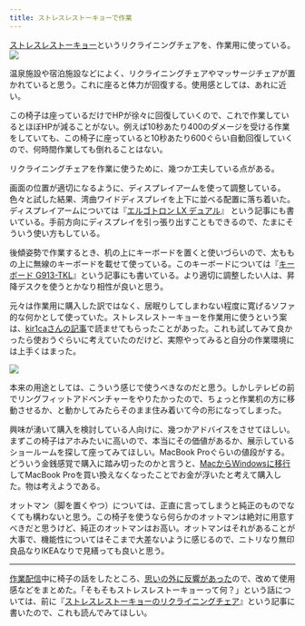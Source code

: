 ```yaml
---
title: ストレスレストーキョーで作業
---
```

[ストレスレストーキョー](https://www.amazon.co.jp/dp/B08B3NM7RW)というリクライニングチェアを、作業用に使っている。![](https://lh3.googleusercontent.com/docs/ADP-6oFZC5pBj0CObD_0xZbRXIWolWWW78o5wz20dFPdNfP8laUneMupFH0-CAbm1QNIayfWVIwMeidCOMuO4TcYW05L8tvikAx4qTT2Y1XZWUaYCy2FM5UJuaGTtNM-JNgGX5_vinlHwhZs5PMYfLxpEY1FmhsmLuN2vP6VvUIj5m5NRWdiPb7RPHq4wfPeW6ynvES1XD3iIOtzCgh2zm5W1fR10hK_v5QxCA3Pi4hbYtrOkKhKATx33cBj_4S011IMDZAE8qAk9Xc25ApGh65hEPj2pXGrejvjS_lhUoOh82mygg5hcMH9J9wcuHT_wMMZ57hFVDJAc9YwInnyP4EqdGVdlxkgOUu8RcfF_LvIGc-SGL-TPuXlAbv_9l6mipKN9n-FbXE4g4nuWBOl_DmMVOmkWs0qSIdjZFLeoHjFcbL8YIkkcbvo-_h32qZzsPFDx8jJ6rtKri1VTqz7ghitwHf83FR7f_MXvVSA8uoN8cJU1b1VKkGz_srOSsPGjVFgRsRVWfyJdHydMqyipL_IySD6RmY_C8yFe8qY1O3mNPztV2CUB5eS0XdhVatEQ4HtsWzLaiS9KQsWqNv4mUVkW6r1T9OyBC0iYZLpAdX-uew19GrD605qcI81vyLeJJabXlyuC8mZ7HHft7sKuVsumaxdvYOTrI8ruFWWg4HU8YxIPq9p_iOcncMNKxTGsJhsVjIoHgxlvEbKlt3AKi1NohYZFhukd5xQpzv_mso34tsu7HuOeIZ90HVRx-q2rHpl8dbGthrondQ0B7O0TWLsWzAu1AXMGErv6GDerxUHFdfR31lLm9IZTcqx1ZcNAMk_8AU7gc0ON9RL1BqNe-XkVcgB6yNW95OJCVZqQI5HH4WLaMxYexgO_na_-NaLNZ3iNSiqQoykQ7KAIhu0UvMZWwX295W-eT2MtYTyTzCyjnniyhEs85gTPHkSb12Gq4S171kVGlwat4R0jZ_AFB4kKjZZWa3bDiS-6kpwbULII70dMRqIEeLk4TixOA19Ti-cWZxnEwGM5nAia4emrgNPwrP-ed8t1nO0-nRJVUmSm2WtuKLJPa--sU9gqzw--ZuEdq_plbBOcXYtndSWAHDdqiPC8WC0Bq_nHAnyTWxp7PjKhtiXQrhzFWHs-ihiP512ZbvuUkCqvIT-J09HLlW6Xv-yjYL_FbfJMl1mW5_-S2GvYBMVBxM97d-RR_AK290laBmwpaS_nDRVN0rNKv06UUqQU_NkK-fge87pCsOmnF4Dj0fQ)

温泉施設や宿泊施設などによく、リクライニングチェアやマッサージチェアが置かれていると思う。これに座ると体力が回復する。使用感としては、あれに近い。

この椅子は座っているだけでHPが徐々に回復していくので、これで作業しているとほぼHPが減ることがない。例えば10秒あたり400のダメージを受ける作業をしていても、この椅子に座っていると10秒あたり600ぐらい自動回復していくので、何時間作業しても倒れることはない。

リクライニングチェアを作業に使うために、幾つか工夫している点がある。

画面の位置が適切になるように、ディスプレイアームを使って調整している。色々と試した結果、湾曲ワイドディスプレイを上下に並べる配置に落ち着いた。ディスプレイアームについては『[エルゴトロン LX デュアル](https://r7kamura.com/articles/2021-02-27-ergotron-lx-dual)』 という記事にも書いている。手前方向にディスプレイを引っ張り出すこともできるので、たまにそういう使い方もしている。

後傾姿勢で作業するとき、机の上にキーボードを置くと使いづらいので、太ももの上に無線のキーボードを載せて使っている。このキーボードについては『[キーボード G913-TKL](https://r7kamura.com/articles/2020-10-21-keyboard-g913-tkl)』という記事にも書いている。より適切に調整したい人は、昇降デスクを使うとかなり相性が良いと思う。

元々は作業用に購入した訳ではなく、居眠りしてしまわない程度に寛げるソファ的な何かとして使っていた。ストレスレストーキョーを作業用に使うという案は、[kir1caさんの記事](https://gadget-shot.com/53119)で読ませてもらったことがあった。これも試してみて良かったら使おうぐらいに考えていたのだけど、実際やってみると自分の作業環境には上手くはまった。

![](https://lh3.googleusercontent.com/docs/ADP-6oEwojXUGGX4K3qUdbrAEUl9Z3FRc3hBU4Ifi-pYrnOGy1j72JTwzdgYyjlWllT8hUKauiNYQ9rp05q8UnewTiwDPN7qY07aDInnB7x-4-l1-IP2wSt0c880vPAkWxHfi7GdNUL60UVSGKkQAR_whxwXUG_bjxHiPqs1_vSUQTdBK-DaieCUTMIhhu0tojlHktWp6GCglzqxqnRNzzNE8bq_wqdZdzk4v3RDCMao_OCGU3vLqio8LVjKplMZcoKfH9vjU9liDs_13yEh7hOe-5cZDYNTb8ajpOu26Syn7DevF6DQ4ufzRYr3mUokuSbaSGIWL2Nk5g42ahTAc2ab4LFrKFj4TC8hwRBmEzXAg2dvOFeCiXgrTk1VwnwWASyCMK2AiCfASv49dHtgrq7vbTZwa4MjGSYfT7e8UYuZwLf_3vZO1e7Hny_USx8aHYjNF0bfdK-Y-Pk-vfOBliFvc9qZqfyo0sTekcwtLmb1tn4r5WW2ssM1a75WYN8FIKDZPc1L6Jpp8s5GexLNUkrgqueKTMIB4KFGIkT0aXfD9k8dbAccAuIl5x5w-uZwTkYX1YARiACZR7Z5yWjb4sb8nUGRxHo9DMZT2QmmJ74E7-oDN82CFw5UMmFyB9xnF6oTtXxUeIntqdmIeTwFeNrW-ChSNNO0Pl7EEJZMlAyW-ZXnHQOO9NVsOFreiQTGAxRMsQiXrdw1d2at54kq5BapL8CGO2M71YcpSoFr6JAj34Zi04l9gH_KvW-1tgv4wD-ywVGwYKpreFRzZJL-74FAru_xrXZv3pPiJ_N_Dz0NTXrfQ_mTZbKWGQ5RYNa-l6Vz_iapvyvHJW6oUoxP6jkxzlIX09kboBLEgSpiyjj6cj0K13Jcfxd9cUTiYVekrMdqjGaQTqXhV_GiPZy6pAckvg3ai5x-0u81JliUnOE8zuY9uzjEUvZbUt3TVw2Xdk23x-M0pgwpHZq1qi3lv1AaagB-2ZJ6PlhaVU2kZhL4ErKhJ5Y84BeJApjz5ds4r8OfMc-ttDmlCBgOaMz-g7WAF4dfPAFy0peln2EuhiCWxNtHm9u5x-LSsswd6uCTVPXP2tXWmZWYdtsz0KPQa7QIRMpJNE3q1_2FTn5Sf-OLQL8nMyXy90DzLdylB6BYBsaM3_xhuyGibRtayD4ECHjM2RoDGeWJ0FUIb3rcBWa7MCo5wiq0Z-3Kufo3ki9F2bQuWewhjle8QlOovAtflZ5pbMHuYXJgSEphERRTIWOtesZickOO)

本来の用途としては、こういう感じで使うべきなのだと思う。しかしテレビの前でリングフィットアドベンチャーをやりたかったので、ちょっと作業机の方に移動させるか、と動かしてみたらそのまま住み着いて今の形になってしまった。

興味が湧いて購入を検討している人向けに、幾つかアドバイスをさせてほしい。まずこの椅子はアホみたいに高いので、本当にその価値があるか、展示しているショールームを探して座ってみてほしい。MacBook Proぐらいの値段がする。どういう金銭感覚で購入に踏み切ったのかと言うと、[MacからWindowsに移行](https://r7kamura.com/articles/2020-10-04-windows-revolution)してMacBook Proを買い換えなくなったことでお金が浮いたと考えて購入した。物は考えようである。

オットマン（脚を置くやつ）については、正直に言ってしまうと純正のものでなくても構わないと思う。この椅子を使うなら何らかのオットマンは絶対に用意すべきだと思うけど、純正のオットマンはお高い。オットマンはそれがあることが大事で、機能性についてはそこまで大差ないように感じるので、ニトリなり無印良品なりIKEAなりで見繕っても良いと思う。

* * *

[作業配信](https://www.youtube.com/channel/UC5s-KpSDGzxWPWNv94PnJHw)中に椅子の話をしたところ、[思いの外に反響があった](https://scrapbox.io/miyaoka/%E6%97%A5%E5%A0%B12022-05-03)ので、改めて使用感などをまとめた。「そもそもストレスレストーキョーって何？」という話については、前に『[ストレスレストーキョーのリクライニングチェア](https://r7kamura.com/articles/2021-10-22-stressless-tokyo)』という記事に書いたので、これも読んでみてほしい。
